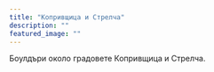 ```yaml
---
title: "Копривщица и Стрелча"
description: ""
featured_image: ""
---
```

Боулдъри около градовете Копривщица и Стрелча.
